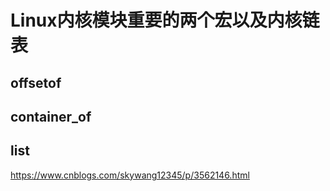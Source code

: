# Linux内核模块重要的两个宏以及内核链表

## offsetof

## container_of


## list
https://www.cnblogs.com/skywang12345/p/3562146.html